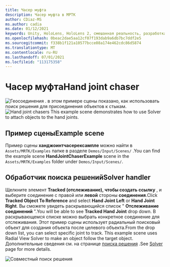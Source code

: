 ```yaml
---
title: Часер муфта
description: Часер муфта в МРТК
author: CDiaz-MS
ms.author: cadia
ms.date: 01/12/2021
keywords: Unity, HoloLens, HoloLens 2, смешанная реальность, разработка, MRTK
ms.openlocfilehash: 0beac2dae5aa12cf07f193dab9a6db7bc7ddf2e5
ms.sourcegitcommit: f338b1f121a10577bcce08a174e462cdc86d5874
ms.translationtype: MT
ms.contentlocale: ru-RU
ms.lasthandoff: 07/01/2021
ms.locfileid: "113175358"
---
```

# <a name="hand-joint-chaser"></a><span data-ttu-id="e08c9-104">Часер муфта</span><span class="sxs-lookup"><span data-stu-id="e08c9-104">Hand joint chaser</span></span>

<span data-ttu-id="e08c9-105">![Геосоединения ](../images/hand-joint-chaser/MRTK_HandJointChaser_Main.jpg) . в этом примере сцены показано, как использовать поиск решения для присоединения объектов к стыкам.</span><span class="sxs-lookup"><span data-stu-id="e08c9-105">![Hand joint chasers](../images/hand-joint-chaser/MRTK_HandJointChaser_Main.jpg) This example scene demonstrates how to use Solver to attach objects to the hand joints.</span></span>

## <a name="example-scene"></a><span data-ttu-id="e08c9-106">Пример сцены</span><span class="sxs-lookup"><span data-stu-id="e08c9-106">Example scene</span></span>

<span data-ttu-id="e08c9-107">Пример сцены **ханджоинтчасерексампле** можно найти в `Assets/MRTK/Examples` папке в разделе `Demos/Input/Scenes/` .</span><span class="sxs-lookup"><span data-stu-id="e08c9-107">You can find the example scene **HandJointChaserExample** scene in the `Assets/MRTK/Examples` folder under `Demos/Input/Scenes/`.</span></span>

## <a name="solver-handler"></a><span data-ttu-id="e08c9-108">Обработчик поиска решений</span><span class="sxs-lookup"><span data-stu-id="e08c9-108">Solver handler</span></span>

<span data-ttu-id="e08c9-109">Щелкните элемент **Tracked (отслеживание), чтобы создать ссылку** , и выберите соединение с правой или **левой** стороны **соединения**.</span><span class="sxs-lookup"><span data-stu-id="e08c9-109">Click **Tracked Object To Reference** and select **Hand Joint Left** or **Hand Joint Right**.</span></span> <span data-ttu-id="e08c9-110">Вы сможете увидеть раскрывающийся список " **Отслеживание соединений** ".</span><span class="sxs-lookup"><span data-stu-id="e08c9-110">You will be able to see **Tracked Hand Joint** drop down.</span></span> <span data-ttu-id="e08c9-111">В раскрывающемся списке можно выбрать конкретное соединение для отслеживания. Этот пример сцены использует радиальный поисковый объект для создания объекта после целевого объекта.</span><span class="sxs-lookup"><span data-stu-id="e08c9-111">From the drop down list, you can select specific joint to track. This example scene uses Radial View Solver to make an object follow the target object.</span></span> <span data-ttu-id="e08c9-112">Дополнительные сведения см. на странице [поиска решения](../ux-building-blocks/solvers/solver.md) .</span><span class="sxs-lookup"><span data-stu-id="e08c9-112">See [Solver](../ux-building-blocks/solvers/solver.md) page for more details.</span></span>

![Совместный поиск решения](../images/hand-joint-chaser/MRTK_Solver_HandJoint.jpg)
